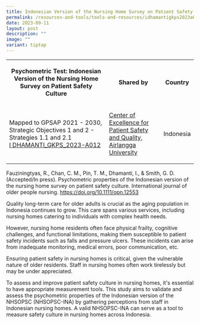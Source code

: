```yaml
---
title: Indonesian Version of the Nursing Home Survey on Patient Safety Culture
permalink: /resources-and-tools/tools-and-resources/idhamantigkps2023a012/
date: 2023-09-11
layout: post
description: ""
image: ""
variant: tiptap
---
```

<table><tbody><tr><th rowspan="1" colspan="1"><p>Psychometric Test: Indonesian Version of the Nursing Home Survey on Patient Safety Culture</p></th><th rowspan="1" colspan="1"><p>Shared by</p></th><th rowspan="1" colspan="1"><p>Country</p></th></tr><tr><td rowspan="1" colspan="1"><p>Mapped to GPSAP 2021 - 2030, Strategic Objectives 1 and 2 - Strategies 1.1 and 2.1<br><a href="/files/i dhamanti_gkps_2023-a012.pdf" rel="noopener noreferrer nofollow" target="_blank">I DHAMANTI_GKPS_2023-A012</a></p></td><td rowspan="1" colspan="1"><p><a href="https://scholar.unair.ac.id/en/organisations/center-for-patient-safety-research" rel="noopener noreferrer nofollow" target="_blank">Center of Excellence for Patient Safety and Quality, Airlangga University</a></p></td><td rowspan="1" colspan="1"><p>Indonesia</p></td></tr></tbody></table><p>Fauziningtyas, R., Chan, C. M., Pin, T. M., Dhamanti, I., &amp; Smith, G. D. (Accepted/In press). Psychometric properties of the Indonesian version of the nursing home survey on patient safety culture. International journal of older people nursing. <a href="https://doi.org/10.1111/opn.12553" rel="noopener noreferrer nofollow" target="_blank">https://doi.org/10.1111/opn.12553</a></p><p>Quality long-term care for older adults is crucial as the aging population in Indonesia continues to grow. This care spans various services, including nursing homes catering to individuals with complex health needs.</p><p>However, nursing home residents often face physical frailty, cognitive challenges, and functional limitations, making them susceptible to patient safety incidents such as falls and pressure ulcers. These incidents can arise from inadequate monitoring, medical errors, poor communication, etc.</p><p>Ensuring patient safety in nursing homes is critical, given the vulnerable nature of older residents. Staff in nursing homes often work tirelessly but may be under appreciated.</p><p>To assess and improve patient safety culture in nursing homes, it's essential to have appropriate measurement tools. This study aims to validate and assess the psychometric properties of the Indonesian version of the NHSOPSC (NHSOPSC-INA) by gathering perceptions from staff in Indonesian nursing homes. A valid NHSOPSC-INA can serve as a tool to measure safety culture in nursing homes across Indonesia.</p>